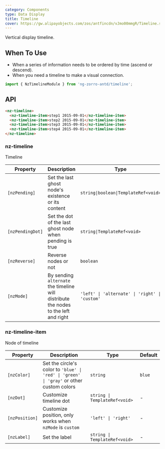 ```yaml
---
category: Components
type: Data Display
title: Timeline
cover: https://gw.alipayobjects.com/zos/antfincdn/vJmo00mmgR/Timeline.svg
---
```


Vertical display timeline.

## When To Use

- When a series of information needs to be ordered by time (ascend or descend).
- When you need a timeline to make a visual connection.

```ts
import { NzTimelineModule } from 'ng-zorro-antd/timeline';
```

## API

```html
<nz-timeline>
  <nz-timeline-item>step1 2015-09-01</nz-timeline-item>
  <nz-timeline-item>step2 2015-09-01</nz-timeline-item>
  <nz-timeline-item>step3 2015-09-01</nz-timeline-item>
  <nz-timeline-item>step4 2015-09-01</nz-timeline-item>
</nz-timeline>
```

### nz-timeline

Timeline

| Property         | Description                                                                         | Type                                           | Default                                  |
| ---------------- | ----------------------------------------------------------------------------------- | ---------------------------------------------- | ---------------------------------------- |
| `[nzPending]`    | Set the last ghost node's existence or its content                                  | `string\|boolean\|TemplateRef<void>`           | `false`                                  |
| `[nzPendingDot]` | Set the dot of the last ghost node when pending is true                             | `string\|TemplateRef<void>`                    | `<span nz-icon nzType="loading"></span>` |
| `[nzReverse]`    | Reverse nodes or not                                                                | `boolean`                                      | `false`                                  |
| `[nzMode]`       | By sending `alternate` the timeline will distribute the nodes to the left and right | `'left' \| 'alternate' \| 'right' \| 'custom'` | -                                        |

### nz-timeline-item

Node of timeline

| Property       | Description                                                                             | Type                          | Default |
| -------------- | --------------------------------------------------------------------------------------- | ----------------------------- | ------- |
| `[nzColor]`    | Set the circle's color to `'blue' \| 'red' \| 'green' \| 'gray'` or other custom colors | `string`                      | `blue`  |
| `[nzDot]`      | Customize timeline dot                                                                  | `string \| TemplateRef<void>` | -       |
| `[nzPosition]` | Customize position, only works when `nzMode` is `custom`                                | `'left' \| 'right'`           | -       |
| `[nzLabel]`    | Set the label                                                                           | `string \| TemplateRef<void>` | -       |
